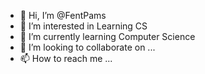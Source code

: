 - 👋 Hi, I’m @FentPams
- 👀 I’m interested in Learning CS
- 🌱 I’m currently learning Computer Science
- 💞️ I’m looking to collaborate on ...
- 📫 How to reach me ...

<!---
FentPams/FentPams is a ✨ special ✨ repository because its `README.md` (this file) appears on your GitHub profile.
You can click the Preview link to take a look at your changes.
--->
